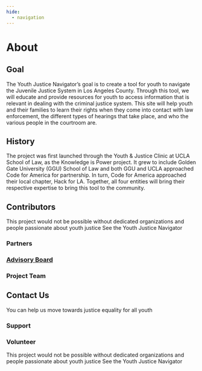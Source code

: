 ```yaml
---
hide:
  - navigation
---
```

# About

## Goal
The Youth Justice Navigator’s goal is to create a tool for youth to navigate the Juvenile Justice System in Los Angeles County. Through this tool, we will educate and provide resources for youth to access information that is relevant in dealing with the criminal justice system. 
This site will help youth and their families to learn their rights when they come into contact with law enforcement, the different types of hearings that take place, and who the various people in the courtroom are.

## History
The project was first launched through the Youth & Justice Clinic at UCLA School of Law, as the Knowledge is Power project.  It grew to include Golden Gate University (GGU) School of Law and both GGU and UCLA approached Code for America for partnership. In turn, Code for America approached their local chapter, Hack for LA. Together, all four entities will bring their respective expertise to bring this tool to the community. 

## Contributors
This project would not be possible without dedicated organizations and people passionate about youth justice
See the Youth Justice Navigator
### Partners
### [Advisory Board](/Contributors/Advisory-Board.md)
### Project Team

## Contact Us
You can help us move towards justice equality for all youth

### Support
### Volunteer

This project would not be possible without dedicated organizations and people passionate about youth justice
See the Youth Justice Navigator
